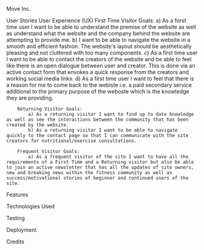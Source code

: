 Move Inc. 

User Stories
    User Experience (UX)
        First Time Visitor Goals:
            a) As a forst time user I want to be able to understand the premise of the website as well as understand what the website and the company behind the website are attempting to provide me.
            b) I want to be able to navigate the website in a smooth and efficient fashion. The website's layout should be aesthetically pleasing and not cluttered with too many components. 
            c) As a first time user I want to be able to contact the creators of the website and be able to feel like there is an open dialogue between user and creator. This is done via an active contact form that envokes a quick response from the creators and working social media links. 
            d) As a first time user I want to feel that there is a reason for me to come back to the webiste i.e. a paid secondary service additional to the primary purpose of the weboste which is the knowledge they are providing. 

        Returning Visitor Goals:
            a) As a returning visitor I want to find up to date knowledge as well as see the interactions between the community that has been created by the website. 
            b) As a returning visitor I want to be able to navigate quickly to the contact page so that I can communicate with the site creators for nutritional/exercise consultations. 
        
        Frequent Visitor Goals:
            a) As a frequent visitor of the site I want to have all the requirements of a First Time and a Returning visitor but also be able to join an active newsletter that has all the updates of site owners, new and breaking news within the fitness community as well as success/motivational stories of beginner and continued users of the site. 
Features

Technologies Used

Testing

Deployment

Credits